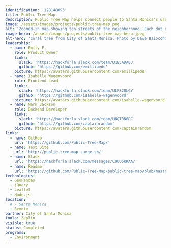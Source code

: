 ```yaml
---
identification: '128148093'
title: Public Tree Map
description: Public Tree Map helps connect people to Santa Monica's urban forest. The map includes information about each of the 35,000 trees (and vacant tree sites) in Santa Monica's publicly-owned urban forest (compiled from open datasets, digitized city records, and federal ecosystem services values), as well as tools for users to share favorite trees. To reflect tree plantings and removals, the map updates every day.
image: /assets/images/projects/public-tree-map.png
alt: 'Zoomed-in map showing ten streets of the neighborhood. Each dot on the map displaying a tree from the urban forest'
image-hero: /assets/images/projects/public-tree-map-hero.jpeg
alt-hero: 'Coral tree from City of Santa Monica. Photo by Dave Baiocchi www.studiobaiocchi.net'
leadership: 
  - name: Emily F.
    role: Product Owner
    links:
      slack: 'https://hackforla.slack.com/team/U1E5ADA03'
      github: 'https://github.com/emillipede'
    picture: https://avatars.githubusercontent.com/emillipede
  - name: Isabelle Wagenvoord
    role: Frontend Lead
    links:
      slack: 'https://hackforla.slack.com/team/ULFE20LGY'
      github: 'https://github.com/isabelle-wagenvoord'
    picture: https://avatars.githubusercontent.com/isabelle-wagenvoord
  - name: Mark Jackson
    role: Backend Developer
    links:
      slack: 'https://hackforla.slack.com/team/UNQTRN0DC'
      github: 'https://github.com/captainrandom'
    picture: https://avatars.githubusercontent.com/captainrandom
links:
  - name: GitHub
    url: 'https://github.com/Public-Tree-Map/'
  - name: Test Site
    url: 'http://public-tree-map.surge.sh/'
  - name: Slack
    url: 'https://hackforla.slack.com/messages/C9UU5KKAA/'
  - name: Readme
    url: 'https://github.com/Public-Tree-Map/public-tree-map/blob/master/README.md'
technologies:
  - GeoPandas
  - jQuery
  - Leaflet
  - Node.js
location:
  # - Santa Monica
  - Remote
partner: City of Santa Monica
tools: Zeplin
visible: true
status: Completed
programs: 
  - Environment
---
```

